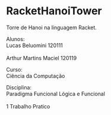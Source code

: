 # RacketHanoiTower
Torre de Hanoi na linguagem Racket.

Alunos:<br /> 
Lucas Beluomini 120111<br />  
Arthur Martins Maciel 120119
      
      
Curso:<br /> 
Ciência da Computação

Disciplina:<br /> 
Paradigma Funcional Lógica e Funcional<br />  
1 Trabalho Pratico
  
